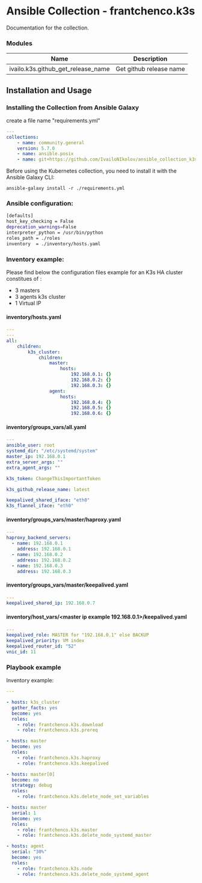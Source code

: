 # Ansible Collection - frantchenco.k3s

Documentation for the collection.

### Modules


Name | Description
--- | ---
ivailo.k3s.github_get_release_name|Get github release name

## Installation and Usage

### Installing the Collection from Ansible Galaxy

create a file name "requirements.yml"
```yaml
---
collections:
    - name: community.general
    version: 5.7.0
    - name: ansible.posix
    - name: git+https://github.com/IvailoNIkolov/ansible_collection_k3s.git,master
```

Before using the Kubernetes collection, you need to install it with the Ansible Galaxy CLI:

    ansible-galaxy install -r ./requirements.yml

### Ansible configuration:

```bash
[defaults]
host_key_checking = False
deprecation_warnings=False
interpreter_python = /usr/bin/python
roles_path = ./roles
inventory  = ./inventory/hosts.yaml
```

### Inventory example:

Please find below the configuration files example for an K3s HA cluster constitues of :
* 3 masters
* 3 agents k3s cluster
* 1 Virtual IP

#### inventory/hosts.yaml
```yaml
---
---
all:
    children:
        k3s_cluster:
            children:
                master:
                    hosts:
                        192.168.0.1: {}
                        192.168.0.2: {}
                        192.168.0.3: {}
                agent:
                    hosts:
                        192.168.0.4: {}
                        192.168.0.5: {}
                        192.168.0.6: {}

```

#### inventory/groups_vars/all.yaml
```yaml
---
ansible_user: root
systemd_dir: "/etc/systemd/system"
master_ip: 192.168.0.1
extra_server_args: ""
extra_agent_args: ""

k3s_token: ChangeThisImportantToken

k3s_github_release_name: latest

keepalived_shared_iface: "eth0"
k3s_flannel_iface: "eth0"
```

#### inventory/groups_vars/master/haproxy.yaml
```yaml
---
haproxy_backend_servers:
  - name: 192.168.0.1
    address: 192.168.0.1
  - name: 192.168.0.2
    address: 192.168.0.2
  - name: 192.168.0.3
    address: 192.168.0.3
```

#### inventory/groups_vars/master/keepalived.yaml
```yaml
---
keepalived_shared_ip: 192.168.0.7
```

#### inventory/host_vars/<master ip example 192.168.0.1>/keepalived.yaml
```yaml
---
keepalived_role: MASTER for "192.168.0.1" else BACKUP
keepalived_priority: VM index
keepalived_router_id: "52"
vnic_id: 11

```

### Playbook example

Inventory example:


```yaml
---

- hosts: k3s_cluster
  gather_facts: yes
  become: yes
  roles:
    - role: frantchenco.k3s.download
    - role: frantchenco.k3s.prereq

- hosts: master
  become: yes
  roles:
    - role: frantchenco.k3s.haproxy
    - role: frantchenco.k3s.keepalived

- hosts: master[0]
  become: no
  strategy: debug
  roles:
    - role: frantchenco.k3s.delete_node_set_variables

- hosts: master
  serial: 1
  become: yes
  roles:
    - role: frantchenco.k3s.master
    - role: frantchenco.k3s.delete_node_systemd_master

- hosts: agent
  serial: "30%"
  become: yes
  roles:
    - role: frantchenco.k3s.node
    - role: frantchenco.k3s.delete_node_systemd_agent
```